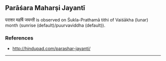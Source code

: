 ## Parāśara Maharṣi Jayantī
पराशर महर्षि जयन्ती is observed on Śukla-Prathamā tithi of Vaiśākha (lunar) month (sunrise (default)/puurvaviddha (default)).


### References
* http://hindupad.com/parashar-jayanti/


---
